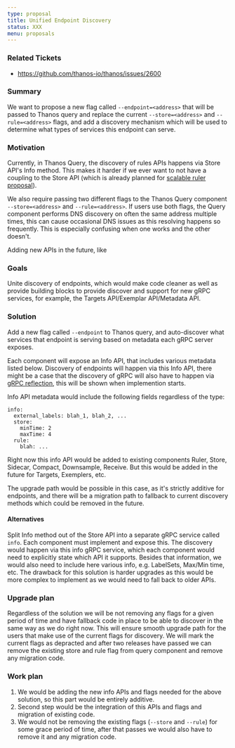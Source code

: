 ```yaml
---
type: proposal
title: Unified Endpoint Discovery
status: XXX
menu: proposals
---
```


### Related Tickets

* https://github.com/thanos-io/thanos/issues/2600

### Summary

We want to propose a new flag called `--endpoint=<address>` that will be passed to Thanos query and replace the current `--store=<address>` and `--rule=<address>` flags, and add a discovery mechanism which will be used to determine what types of services this endpoint can serve.

### Motivation

Currently, in Thanos Query, the discovery of rules APIs happens via Store API's Info method. This makes it harder if we ever want to not have a coupling to the Store API (which is already planned for [scalable ruler proposal](https://thanos.io/tip/proposals-accepted/202005-scalable-rule-storage.md/)).

We also require passing two different flags to the Thanos Query component `--store=<address>` and `--rule=<address>`. If users use both flags, the Query component performs DNS discovery on often the same address multiple times, this can cause occasional DNS issues as this resolving happens so frequently. This is especially confusing when one works and the other doesn't.

Adding new APIs in the future, like

### Goals

Unite discovery of endpoints, which would make code cleaner as well as provide building blocks to provide discover and support for new gRPC services, for example, the Targets API/Exemplar API/Metadata API.

### Solution

Add a new flag called `--endpoint` to Thanos query, and auto-discover what services that endpoint is serving based on metadata each gRPC server exposes.

Each component will expose an Info API, that includes various metadata listed below. Discovery of endpoints will happen via this Info API, there might be a case that the discovery of gRPC will also have to happen via [gRPC reflection](https://github.com/grpc/grpc/blob/master/doc/server-reflection.md), this will be shown when implemention starts.

Info API metadata would include the following fields regardless of the type:

```
info:
  external_labels: blah_1, blah_2, ...
  store:
    minTime: 2
    maxTime: 4
  rule:
    blah: ...
```

Right now this info API would be added to existing components Ruler, Store, Sidecar, Compact, Downsample, Receive. But this would be added in the future for Targets, Exemplers, etc.

The upgrade path would be possible in this case, as it's strictly additive for endpoints, and there will be a migration path to fallback to current discovery methods which could be removed in the future.

#### Alternatives

Split Info method out of the Store API into a separate gRPC service called `info`. Each component must implement and expose this. The discovery would happen via this info gRPC service, which each component would need to explicitly state which API it supports. Besides that information, we would also need to include here various info, e.g. LabelSets, Max/Min time, etc. The drawback for this solution is harder upgrades as this would be more complex to implement as we would need to fall back to older APIs.

### Upgrade plan

Regardless of the solution we will be not removing any flags for a given period of time and have fallback code in place to be able to discover in the same way as we do right now. This will ensure smooth upgrade path for the users that make use of the current flags for discovery. We will mark the current flags as depracted and after two releases have passed we can remove the existing store and rule flag from query component and remove any migration code.

### Work plan

1. We would be adding the new info APIs and flags needed for the above solution, so this part would be entirely additive.
2. Second step would be the integration of this APIs and flags and migration of existing code.
3. We would not be removing the existing flags (`--store` and `--rule`) for some grace period of time, after that passes we would also have to remove it and any migration code.
